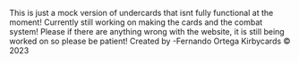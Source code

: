 This is just a mock version of undercards that isnt fully functional at the moment! Currently still working on making the cards and the combat system! Please if there are anything wrong with the website, it is still being worked on so please be patient! 
Created by -Fernando Ortega Kirbycards © 2023
